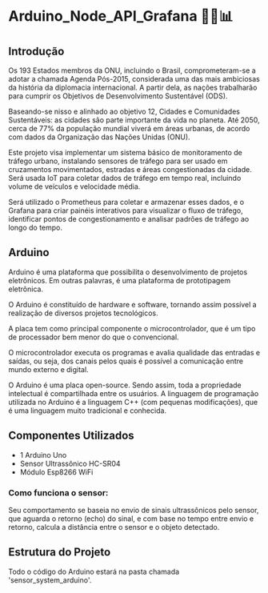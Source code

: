 # Arduino_Node_API_Grafana 🚥🌐📊

## Introdução

Os 193 Estados membros da ONU, incluindo o Brasil, comprometeram-se a adotar a chamada Agenda Pós-2015, considerada uma das mais ambiciosas da história da diplomacia internacional. A partir dela, as nações trabalharão para cumprir os Objetivos de Desenvolvimento Sustentável (ODS).

Baseando-se nisso e alinhado ao objetivo 12, Cidades e Comunidades Sustentáveis: as cidades são parte importante da vida no planeta. Até 2050, cerca de 77% da população mundial viverá em áreas urbanas, de acordo com dados da Organização das Nações Unidas (ONU).

Este projeto visa implementar um sistema básico de monitoramento de tráfego urbano, instalando sensores de tráfego para ser usado em cruzamentos movimentados, estradas e áreas congestionadas da cidade. Será usada IoT para coletar dados de tráfego em tempo real, incluindo volume de veículos e velocidade média.

Será utilizado o Prometheus para coletar e armazenar esses dados, e o Grafana para criar painéis interativos para visualizar o fluxo de tráfego, identificar pontos de congestionamento e analisar padrões de tráfego ao longo do tempo.

## Arduino

Arduino é uma plataforma que possibilita o desenvolvimento de projetos eletrônicos. Em outras palavras, é uma plataforma de prototipagem eletrônica.

O Arduino é constituído de hardware e software, tornando assim possível a realização de diversos projetos tecnológicos.

A placa tem como principal componente o microcontrolador, que é um tipo de processador bem menor do que o convencional.

O microcontrolador executa os programas e avalia qualidade das entradas e saídas, ou seja, dos canais pelos quais é possível a comunicação entre mundo externo e digital.

O Arduino é uma placa open-source. Sendo assim, toda a propriedade intelectual é compartilhada entre os usuários. A linguagem de programação utilizada no Arduino é a linguagem C++ (com pequenas modificações), que é uma linguagem muito tradicional e conhecida.

## Componentes Utilizados

- 1 Arduino Uno
- Sensor Ultrassônico HC-SR04
- Módulo Esp8266 WiFi

### Como funciona o sensor:

Seu comportamento se baseia no envio de sinais ultrassônicos pelo sensor, que aguarda o retorno (echo) do sinal, e com base no tempo entre envio e retorno, calcula a distância entre o sensor e o objeto detectado.

## Estrutura do Projeto

Todo o código do Arduino estará na pasta chamada 'sensor_system_arduino'.
